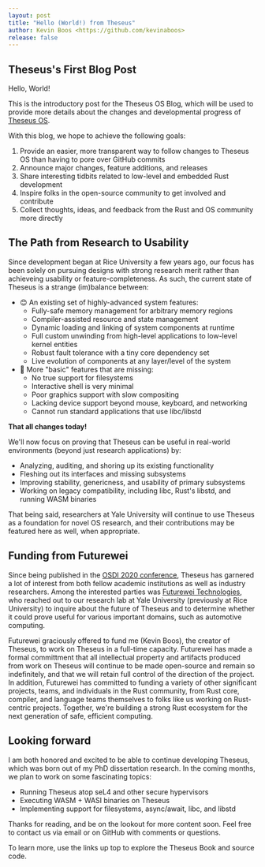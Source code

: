 ```yaml
---
layout: post
title: "Hello (World!) from Theseus"
author: Kevin Boos <https://github.com/kevinaboos>
release: false
---
```


## Theseus's First Blog Post

Hello, World! 

This is the introductory post for the Theseus OS Blog, which will be used to provide more details about the changes and developmental progress of [Theseus OS](https://github.com/theseus-os/Theseus).

With this blog, we hope to achieve the following goals:
 1. Provide an easier, more transparent way to follow changes to Theseus OS than having to pore over GitHub commits
 2. Announce major changes, feature additions, and releases
 3. Share interesting tidbits related to low-level and embedded Rust development
 4. Inspire folks in the open-source community to get involved and contribute 
 5. Collect thoughts, ideas, and feedback from the Rust and OS community more directly


## The Path from Research to Usability

Since development began at Rice University a few years ago, our focus has been solely on pursuing designs with strong research merit rather than achieveing usability or feature-completeness.
As such, the current state of Theseus is a strange (im)balance between:
 * 😊 An existing set of highly-advanced system features:
   * Fully-safe memory management for arbitrary memory regions
   * Compiler-assisted resource and state management
   * Dynamic loading and linking of system components at runtime
   * Full custom unwinding from high-level applications to low-level kernel entities
   * Robust fault tolerance with a tiny core dependency set 
   * Live evolution of components at any layer/level of the system
 * 🙁 More "basic" features that are missing:
   * No true support for filesystems
   * Interactive shell is very minimal
   * Poor graphics support with slow compositing
   * Lacking device support beyond mouse, keyboard, and networking
   * Cannot run standard applications that use libc/libstd

**That all changes today!**

We'll now focus on proving that Theseus can be useful in real-world environments (beyond just research applications) by:
 * Analyzing, auditing, and shoring up its existing functionality
 * Fleshing out its interfaces and missing subsystems
 * Improving stability, genericness, and usability of primary subsystems
 * Working on legacy compatibility, including libc, Rust's libstd, and running WASM binaries

 That being said, researchers at Yale University will continue to use Theseus as a foundation for novel OS research, and their contributions may be featured here as well, when appropriate.

## Funding from Futurewei
Since being published in the [OSDI 2020 conference](https://www.usenix.org/conference/osdi20/presentation/boos), Theseus has garnered a lot of interest from both fellow academic institutions as well as industry researchers.
Among the interested parties was [Futurewei Technologies](https://futurewei.com/), who reached out to our research lab at Yale University (previously at Rice University) to inquire about the future of Theseus and to determine whether it could prove useful for various important domains, such as automotive computing.

Futurewei graciously offered to fund me (Kevin Boos), the creator of Theseus, to work on Theseus in a full-time capacity.
Futurewei has made a formal committment that all intellectual property and artifacts produced from work on Theseus will continue to be made open-source and remain so indefinitely, and that we will retain full control of the direction of the project. 
In addition, Futurewei has committed to funding a variety of other significant projects, teams, and individuals in the Rust community, from Rust core, compiler, and language teams themselves to folks like us working on Rust-centric projects.
Together, we're building a strong Rust ecosystem for the next generation of safe, efficient computing.


## Looking forward

I am both honored and excited to be able to continue developing Theseus, which was born out of my PhD dissertation research.
In the coming months, we plan to work on some fascinating topics:
 * Running Theseus atop seL4 and other secure hypervisors
 * Executing WASM + WASI binaries on Theseus
 * Implementing support for filesystems, async/await, libc, and libstd

Thanks for reading, and be on the lookout for more content soon. Feel free to contact us via email or on GitHub with comments or questions.

To learn more, use the links up top to explore the Theseus Book and source code. 
